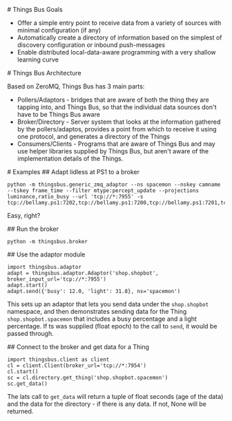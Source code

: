 <A name="toc1-0" title="Things Bus Goals" />
# Things Bus Goals

* Offer a simple entry point to receive data from a variety of sources with minimal configuration (if any)
* Automatically create a directory of information based on the simplest of discovery configuration or inbound push-messages
* Enable distributed local-data-aware programming with a very shallow learning curve

<A name="toc1-7" title="Things Bus Architecture" />
# Things Bus Architecture

Based on ZeroMQ, Things Bus has 3 main parts:

* Pollers/Adaptors - bridges that are aware of both the thing they are tapping into, and Things Bus, so that the individual data sources don't have to be Things Bus aware
* Broker/Directory - Server system that looks at the information gathered by the pollers/adaptos, provides a point from which to receive it using one protocol, and generates a directory of the Things
* Consumers/Clients - Programs that are aware of Things Bus and may use helper libraries supplied by Things Bus, but aren't aware of the implementation details of the Things.



<A name="toc1-18" title="Examples" />
# Examples

<A name="toc2-21" title="Adapt lidless at PS1 to a broker" />
## Adapt lidless at PS1 to a broker

    python -m thingsbus.generic_zmq_adaptor --ns spacemon --nskey camname --tskey frame_time --filter mtype:percept_update --projections luminance,ratio_busy --url 'tcp://*:7955' -s tcp://bellamy.ps1:7202,tcp://bellamy.ps1:7200,tcp://bellamy.ps1:7201,tcp://bellamy.ps1:7206


Easy, right?

<A name="toc2-29" title="Run the broker" />
## Run the broker

    python -m thingsbus.broker


<A name="toc2-35" title="Use the adaptor module" />
## Use the adaptor module

    import thingsbus.adaptor
    adapt = thingsbus.adaptor.Adaptor('shop.shopbot', broker_input_url='tcp://*:7955')
    adapt.start()
    adapt.send({'busy': 12.0, 'light': 31.8}, ns='spacemon')

This sets up an adaptor that lets you send data under the `shop.shopbot` namespace, and then demonstrates sending data for the Thing `shop.shopbot.spacemon` that includes a busy percentage and a light percentage. If ts was supplied (float epoch) to the call to `send`, it would be passed through.



<A name="toc2-47" title="Connect to the broker and get data for a Thing" />
## Connect to the broker and get data for a Thing

	import thingsbus.client as client
	cl = client.Client(broker_url='tcp://*:7954')
	cl.start()
	sc = cl.directory.get_thing('shop.shopbot.spacemon')
	sc.get_data()

The lats call to `get_data` will return a tuple of float seconds (age of the data) and the data for the directory - if there is any data. If not, None will be returned.
